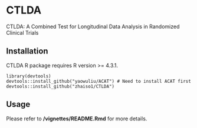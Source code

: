 # CTLDA
CTLDA: A Combined Test for Longitudinal Data Analysis in Randomized Clinical Trials

## Installation

CTLDA R package requires R version >= 4.3.1.

```
library(devtools)
devtools::install_github("yaowuliu/ACAT") # Need to install ACAT first
devtools::install_github("zhaiso1/CTLDA")
```

## Usage

Please refer to **/vignettes/README.Rmd** for more details.
